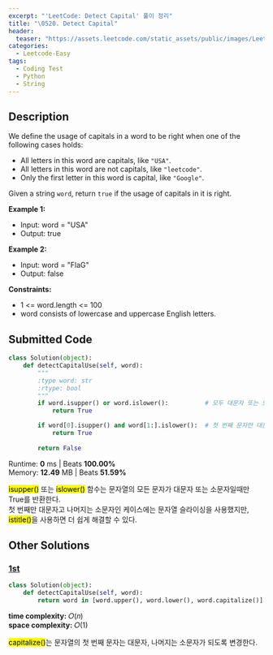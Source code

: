 ```yaml
---
excerpt: "'LeetCode: Detect Capital' 풀이 정리"
title: "\0520. Detect Capital"
header:
  teaser: "https://assets.leetcode.com/static_assets/public/images/LeetCode_Sharing.png"
categories:
  - Leetcode-Easy
tags:
  - Coding Test
  - Python
  - String
---
```


## <i class="fa-solid fa-file-lines"></i> Description

We define the usage of capitals in a word to be right when one of the following cases holds:

- All letters in this word are capitals, like `"USA"`.
- All letters in this word are not capitals, like `"leetcode"`.
- Only the first letter in this word is capital, like `"Google"`.

Given a string `word`, return `true` if the usage of capitals in it is right.

**Example 1:**

- Input: word = "USA"
- Output: true

**Example 2:**

- Input: word = "FlaG"
- Output: false

**Constraints:**

- 1 <= word.length <= 100
- word consists of lowercase and uppercase English letters.

## <i class="fa-solid fa-cloud-arrow-up"></i> Submitted Code

```python
class Solution(object):
    def detectCapitalUse(self, word):
        """
        :type word: str
        :rtype: bool
        """
        if word.isupper() or word.islower():          # 모두 대문자 또는 모두 소문자
            return True

        if word[0].isupper() and word[1:].islower():  # 첫 번째 문자만 대문자고 나머지는 소문자
            return True
        
        return False
```
<i class="fa-solid fa-clock"></i> Runtime: **0** ms \| Beats **100.00%**    
<i class="fa-solid fa-memory"></i> Memory: **12.49** MB \| Beats **51.59%**

<mark>isupper()</mark> 또는 <mark>islower()</mark> 함수는 문자열의 모든 문자가 대문자 또는 소문자일때만 True를 반환한다.   
첫 번째만 대문자고 나머지는 소문자인 케이스에는 문자열 슬라이싱을 사용했지만, <mark>istitle()</mark>을 사용하면 더 쉽게 해결할 수 있다.

## <i class="fa-solid fa-flask"></i> Other Solutions

### <a href="https://leetcode.com/problems/detect-capital/solutions/99249/python-has-useful-methods-by-stefanpochm-h7ii/" target="_blank">1st</a>

```python
class Solution(object):
    def detectCapitalUse(self, word):
        return word in [word.upper(), word.lower(), word.capitalize()]
```
<i class="fa-solid fa-clock"></i> **time complexity:** 𝑂(𝑛)    
<i class="fa-solid fa-memory"></i> **space complexity:** 𝑂(1)           

<mark>capitalize()</mark>는 문자열의 첫 번째 문자는 대문자, 나머지는 소문자가 되도록 변경한다.